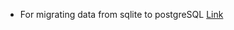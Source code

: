 * For migrating data from sqlite to postgreSQL [Link](https://www.youtube.com/watch?v=BGEEzjGadYI)

